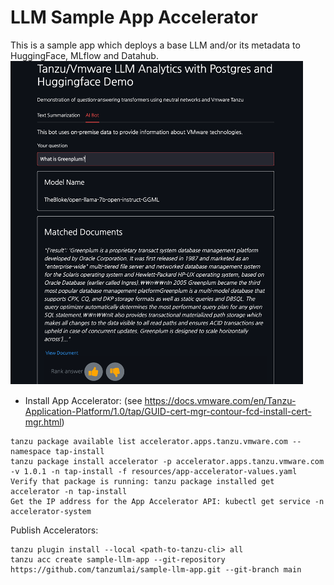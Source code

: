 # LLM Sample App Accelerator

This is a sample app which deploys a base LLM and/or its metadata to HuggingFace, MLflow and Datahub.
![](sample-llm.png?raw=true)

* Install App Accelerator: (see https://docs.vmware.com/en/Tanzu-Application-Platform/1.0/tap/GUID-cert-mgr-contour-fcd-install-cert-mgr.html)
```
tanzu package available list accelerator.apps.tanzu.vmware.com --namespace tap-install
tanzu package install accelerator -p accelerator.apps.tanzu.vmware.com -v 1.0.1 -n tap-install -f resources/app-accelerator-values.yaml
Verify that package is running: tanzu package installed get accelerator -n tap-install
Get the IP address for the App Accelerator API: kubectl get service -n accelerator-system
```

Publish Accelerators:
```
tanzu plugin install --local <path-to-tanzu-cli> all
tanzu acc create sample-llm-app --git-repository https://github.com/tanzumlai/sample-llm-app.git --git-branch main
```
